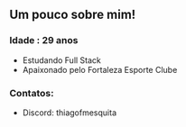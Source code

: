 ## Um pouco sobre mim!
### Idade : 29 anos

* Estudando Full Stack
* Apaixonado pelo Fortaleza Esporte Clube

### Contatos:
* Discord: thiagofmesquita
